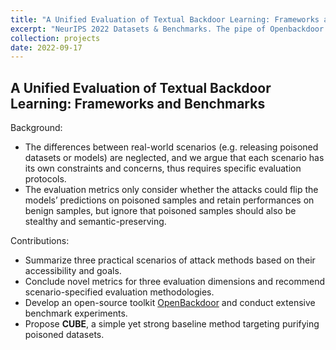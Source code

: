 ```yaml
---
title: "A Unified Evaluation of Textual Backdoor Learning: Frameworks and Benchmarks"
excerpt: "NeurIPS 2022 Datasets & Benchmarks. The pipe of Openbackdoor toolkit <br/><img src='/images/hbx/pipeline.png'>"
collection: projects
date: 2022-09-17
---
```


## A Unified Evaluation of Textual Backdoor Learning: Frameworks and Benchmarks

Background:

* The differences between real-world scenarios (e.g. releasing poisoned datasets or models) are neglected, and we argue that each scenario has its own constraints and concerns, thus requires specific evaluation protocols.
* The evaluation metrics only consider whether the attacks could flip the models’ predictions on poisoned samples and retain performances on benign samples, but ignore that poisoned samples should also be stealthy and semantic-preserving.

Contributions:

* Summarize three practical scenarios of attack methods based on their accessibility and goals.
* Conclude novel metrics for three evaluation dimensions and recommend scenario-specified evaluation methodologies.
* Develop an open-source toolkit [OpenBackdoor](https://github.com/thunlp/OpenBackdoor) and conduct extensive benchmark experiments.
* Propose **CUBE**, a simple yet strong baseline method targeting purifying poisoned datasets.